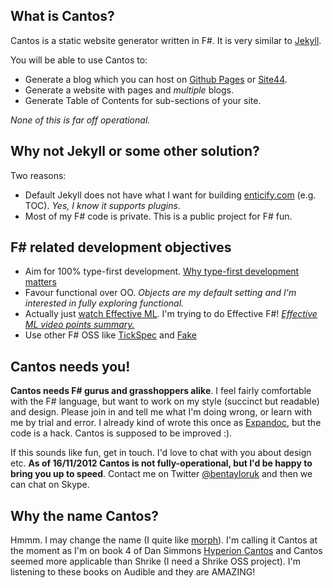 ## What is Cantos?

Cantos is a static website generator written in F#.  It is very similar to [Jekyll](https://github.com/mojombo/jekyll).

You will be able to use Cantos to:

* Generate a blog which you can host on [Github Pages](http://pages.github.com/) or [Site44](http://www.site44.com/).
* Generate a website with pages and *multiple* blogs.
* Generate Table of Contents for sub-sections of your site.

*None of this is far off operational.*

## Why not Jekyll or some other solution?

Two reasons:

- Default Jekyll does not have what I want for building [enticify.com](http://www.enticify.com) (e.g. TOC).  *Yes, I know it supports plugins*.
- Most of my F# code is private.  This is a public project for F# fun.

## F# related development objectives

* Aim for 100% type-first development.  [Why type-first development matters](http://tomasp.net/blog/type-first-development.aspx)
* Favour functional over OO.  *Objects are my default setting and I'm interested in fully exploring functional.*
* Actually just [watch Effective ML](http://vimeo.com/14313378).  I'm trying to do Effective F#!  *[Effective ML video points summary.](https://ocaml.janestreet.com/?q=node/75)*
* Use other F# OSS like [TickSpec](http://tickspec.codeplex.com/) and [Fake](https://github.com/fsharp/FAKE)

## Cantos needs you!

**Cantos needs F# gurus and grasshoppers alike**.  I feel fairly comfortable with the F# language, but want to work on my style (succinct but readable) and design.  Please join in and tell me what I'm doing wrong, or learn with me by trial and error.  I already kind of wrote this once as [Expandoc](https://github.com/bentayloruk/expandoc), but the code is a hack.  Cantos is supposed to be improved :).  

If this sounds like fun, get in touch.  I'd love to chat with you about design etc.  **As of 16/11/2012 Cantos is not fully-operational, but I'd be happy to bring you up to speed**.  Contact me on Twitter [@bentayloruk](https://twitter.com/bentayloruk) and then we can chat on Skype.

## Why the name Cantos?

Hmmm.  I may change the name (I quite like [morph](http://en.wikipedia.org/wiki/Morph_(character))).  I'm calling it Cantos at the moment as I'm on book 4 of Dan Simmons [Hyperion Cantos](http://en.wikipedia.org/wiki/Hyperion_Cantos) and Cantos seemed more applicable than Shrike (I need a Shrike OSS project).  I'm listening to these books on Audible and they are AMAZING!



